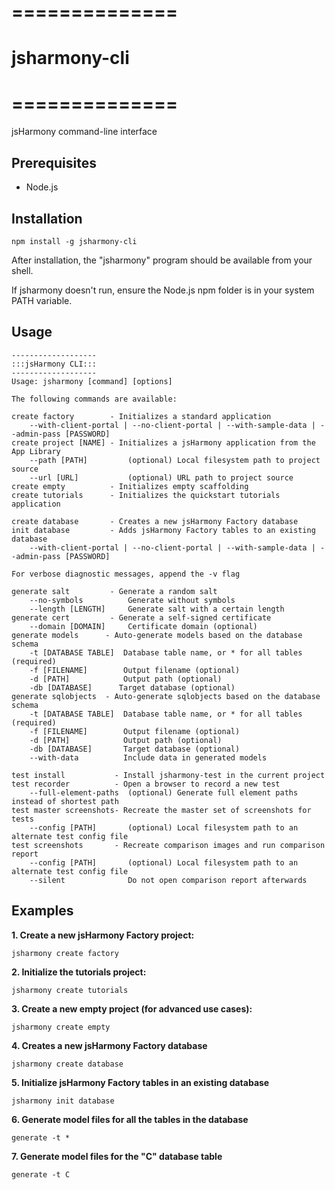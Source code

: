 # ==============
# jsharmony-cli
# ==============

jsHarmony command-line interface

## Prerequisites

* Node.js

## Installation

```
npm install -g jsharmony-cli
```

After installation, the "jsharmony" program should be available from your shell.

If jsharmony doesn't run, ensure the Node.js npm folder is in your system PATH variable.

## Usage

```
-------------------
:::jsHarmony CLI:::
-------------------
Usage: jsharmony [command] [options]

The following commands are available:

create factory        - Initializes a standard application
    --with-client-portal | --no-client-portal | --with-sample-data | --admin-pass [PASSWORD]
create project [NAME] - Initializes a jsHarmony application from the App Library
    --path [PATH]         (optional) Local filesystem path to project source
    --url [URL]           (optional) URL path to project source
create empty          - Initializes empty scaffolding
create tutorials      - Initializes the quickstart tutorials application

create database       - Creates a new jsHarmony Factory database
init database         - Adds jsHarmony Factory tables to an existing database
    --with-client-portal | --no-client-portal | --with-sample-data | --admin-pass [PASSWORD]

For verbose diagnostic messages, append the -v flag

generate salt         - Generate a random salt
    --no-symbols          Generate without symbols
    --length [LENGTH]     Generate salt with a certain length
generate cert         - Generate a self-signed certificate
    --domain [DOMAIN]     Certificate domain (optional)
generate models      - Auto-generate models based on the database schema
    -t [DATABASE TABLE]  Database table name, or * for all tables (required)
    -f [FILENAME]        Output filename (optional)
    -d [PATH]            Output path (optional)
    -db [DATABASE]      Target database (optional)
generate sqlobjects  - Auto-generate sqlobjects based on the database schema
    -t [DATABASE TABLE]  Database table name, or * for all tables (required)
    -f [FILENAME]        Output filename (optional)
    -d [PATH]            Output path (optional)
    -db [DATABASE]       Target database (optional)
    --with-data          Include data in generated models

test install           - Install jsharmony-test in the current project
test recorder          - Open a browser to record a new test
    --full-element-paths  (optional) Generate full element paths instead of shortest path
test master screenshots- Recreate the master set of screenshots for tests
    --config [PATH]       (optional) Local filesystem path to an alternate test config file
test screenshots       - Recreate comparison images and run comparison report
    --config [PATH]       (optional) Local filesystem path to an alternate test config file
    --silent              Do not open comparison report afterwards
```

## Examples

**1. Create a new jsHarmony Factory project:**

  ```jsharmony create factory```

**2. Initialize the tutorials project:**

  ```jsharmony create tutorials```

**3. Create a new empty project (for advanced use cases):**

  ```jsharmony create empty```

**4. Creates a new jsHarmony Factory database**

  ```jsharmony create database```

**5. Initialize jsHarmony Factory tables in an existing database**

  ```jsharmony init database```

**6. Generate model files for all the tables in the database**

  ```generate -t *```

**7. Generate model files for the "C" database table**

  ```generate -t C```
